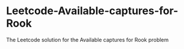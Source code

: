 # Leetcode-Available-captures-for-Rook
The Leetcode solution for the Available captures for Rook problem
